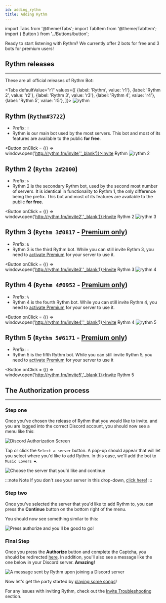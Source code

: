 ```yaml
---
id: adding_rythm
title: Adding Rythm
---
```


import Tabs from '@theme/Tabs';
import TabItem from '@theme/TabItem';
import { Button } from '../Buttons/button';

Ready to start listening with Rythm? We currently offer 2 bots for free and 3 bots for premium users!

## Rythm releases
---
These are all official releases of Rythm Bot:

<Tabs
  defaultValue="r1"
  values={[
    {label: 'Rythm', value: 'r1'},
    {label: 'Rythm 2', value: 'r2'},
    {label: 'Rythm 3', value: 'r3'},
    {label: 'Rythm 4', value: 'r4'},
    {label: 'Rythm 5', value: 'r5'},
  ]}>
  <TabItem value="r1">
    <img src="/docs/img/docs/adding/rythm.png" alt="rythm"/><br/>
    <h2>Rythm (<code>Rythm#3722</code>)</h2>
    <ul>
      <li>Prefix: <code>!</code></li>
      <li>Rythm is our main bot used by the most servers. This bot and most of its features are available to the public <b>for free</b>.</li>
    </ul>
    <Button onClick = {() => window.open('http://rythm.fm/invite','_blank')}>Invite Rythm</Button>
  </TabItem>
  <TabItem value="r2">
    <img src="/docs/img/docs/adding/rythm-2.png" alt="rythm 2"/><br/>
    <h2>Rythm 2 (<code>Rythm 2#2000</code>)</h2>
    <ul>
      <li>Prefix: <code>&gt;</code></li>
      <li>Rythm 2 is the secondary Rythm bot, used by the second most number of servers. It is identical in functionality to Rythm 1, the only difference being the prefix. This bot and most of its features are available to the public <b>for free</b>.</li>
    </ul>
    <Button onClick = {() => window.open('http://rythm.fm/invite2','_blank')}>Invite Rythm 2</Button>
  </TabItem>
  <TabItem value="r3">
    <img src="/docs/img/docs/adding/rythm-3.png" alt="rythm 3"/><br/>
    <h2>Rythm 3 (<code>Rythm 3#0817</code> - <a href="https://rythm.fm/premium"><b>Premium only</b></a>)</h2>
    <ul>
      <li>Prefix: <code>&</code></li>
      <li>Rythm 3 is the third Rythm bot. While you can still invite Rythm 3, you need to <a href="https://rythm.fm/premium">activate Premium</a> for your server to use it.</li>
    </ul>
    <Button onClick = {() => window.open('http://rythm.fm/invite3','_blank')}>Invite Rythm 3</Button>
  </TabItem>
  <TabItem value="r4">
    <img src="/docs/img/docs/adding/rythm-4.png" alt="rythm 4"/><br/>
    <h2>Rythm 4 (<code>Rythm 4#0952</code> - <a href="https://rythm.fm/premium"><b>Premium only</b></a>)</h2>
    <ul>
      <li>Prefix: <code>%</code></li>
      <li>Rythm 4 is the fourth Rythm bot. While you can still invite Rythm 4, you need to <a href="https://rythm.fm/premium">activate Premium</a> for your server to use it.</li>
    </ul>
    <Button onClick = {() => window.open('http://rythm.fm/invite4','_blank')}>Invite Rythm 4</Button>
  </TabItem>
  <TabItem value="r5">
    <img src="/docs/img/docs/adding/rythm-5.png" alt="rythm 5"/><br/>
    <h2>Rythm 5 (<code>Rythm 5#6171</code> - <a href="https://rythm.fm/premium"><b>Premium only</b></a>)</h2>
    <ul>
      <li>Prefix: <code>-</code></li>
      <li>Rythm 5 is the fifth Rythm bot. While you can still invite Rythm 5, you need to <a href="https://rythm.fm/premium">activate Premium</a> for your server to use it</li>
    </ul>
    <Button onClick = {() => window.open('http://rythm.fm/invite5','_blank')}>Invite Rythm 5</Button>
  </TabItem>
</Tabs>


## The Authorization process
---
### Step one

Once you've chosen the release of Rythm that you would like to invite. and you are logged into the correct Discord account, you should now see a menu like this:

![Discord Authorization Screen](/img/docs/adding/discord-oauth2-1.png)

Tap or click the `Select a server` button. A pop-up should appear that will let you select where you'd like to add Rythm. In this case, we'll add the bot to `Music Lovers ❤`.

![Choose the server that you'd like and continue](/img/docs/adding/discord-oauth2-2.gif)

:::note Note
If you don't see your server in this drop-down, [click here!](/invite_troubleshooting#when-adding-rythm-i-cant-see-my-server-in-the-list)
:::

### Step two

Once you've selected the server that you'd like to add Rythm to, you can press the **Continue** button on the bottom right of the menu.

You should now see something similar to this:

![Press authorize and you'll be good to go!](/img/docs/adding/discord-oauth2-3.png)

### Final Step

Once you press the **Authorize** button and complete the Captcha, you should be redirected [here](https://rythm.fm/thanks). In addition, you'll also see a message like the one below in your Discord server. **Amazing!**

![A message sent by Rythm upon joining a Discord server](/img/docs/adding/thank-you-message.png)

Now let's get the party started by [playing some songs](/play_song)!

For any issues with inviting Rythm, check out the [Invite Troubleshooting](/invite_troubleshooting) section.
